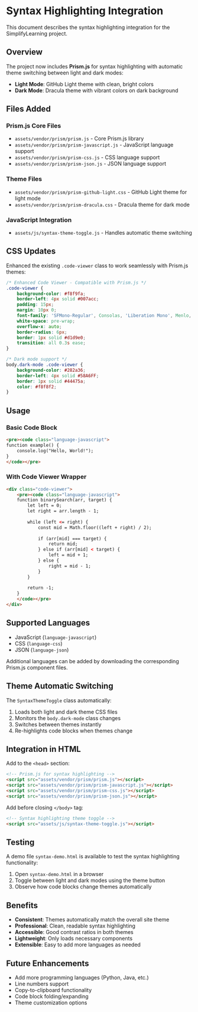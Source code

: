 # Syntax Highlighting Integration

This document describes the syntax highlighting integration for the SimplifyLearning project.

## Overview

The project now includes **Prism.js** for syntax highlighting with automatic theme switching between light and dark modes:

- **Light Mode**: GitHub Light theme with clean, bright colors
- **Dark Mode**: Dracula theme with vibrant colors on dark background

## Files Added

### Prism.js Core Files
- `assets/vendor/prism/prism.js` - Core Prism.js library
- `assets/vendor/prism/prism-javascript.js` - JavaScript language support
- `assets/vendor/prism/prism-css.js` - CSS language support  
- `assets/vendor/prism/prism-json.js` - JSON language support

### Theme Files
- `assets/vendor/prism/prism-github-light.css` - GitHub Light theme for light mode
- `assets/vendor/prism/prism-dracula.css` - Dracula theme for dark mode

### JavaScript Integration
- `assets/js/syntax-theme-toggle.js` - Handles automatic theme switching

## CSS Updates

Enhanced the existing `.code-viewer` class to work seamlessly with Prism.js themes:

```css
/* Enhanced Code Viewer - Compatible with Prism.js */
.code-viewer {
    background-color: #f8f9fa;
    border-left: 4px solid #007acc;
    padding: 15px;
    margin: 10px 0;
    font-family: 'SFMono-Regular', Consolas, 'Liberation Mono', Menlo, 'Courier New', monospace;
    white-space: pre-wrap;
    overflow-x: auto;
    border-radius: 6px;
    border: 1px solid #d1d9e0;
    transition: all 0.3s ease;
}

/* Dark mode support */
body.dark-mode .code-viewer {
    background-color: #282a36;
    border-left: 4px solid #58A6FF;
    border: 1px solid #44475a;
    color: #f8f8f2;
}
```

## Usage

### Basic Code Block

```html
<pre><code class="language-javascript">
function example() {
    console.log("Hello, World!");
}
</code></pre>
```

### With Code Viewer Wrapper

```html
<div class="code-viewer">
    <pre><code class="language-javascript">
    function binarySearch(arr, target) {
        let left = 0;
        let right = arr.length - 1;
        
        while (left <= right) {
            const mid = Math.floor((left + right) / 2);
            
            if (arr[mid] === target) {
                return mid;
            } else if (arr[mid] < target) {
                left = mid + 1;
            } else {
                right = mid - 1;
            }
        }
        
        return -1;
    }
    </code></pre>
</div>
```

## Supported Languages

- JavaScript (`language-javascript`)
- CSS (`language-css`)
- JSON (`language-json`)

Additional languages can be added by downloading the corresponding Prism.js component files.

## Theme Automatic Switching

The `SyntaxThemeToggle` class automatically:

1. Loads both light and dark theme CSS files
2. Monitors the `body.dark-mode` class changes
3. Switches between themes instantly
4. Re-highlights code blocks when themes change

## Integration in HTML

Add to the `<head>` section:

```html
<!-- Prism.js for syntax highlighting -->
<script src="assets/vendor/prism/prism.js"></script>
<script src="assets/vendor/prism/prism-javascript.js"></script>
<script src="assets/vendor/prism/prism-css.js"></script>
<script src="assets/vendor/prism/prism-json.js"></script>
```

Add before closing `</body>` tag:

```html
<!-- Syntax highlighting theme toggle -->
<script src="assets/js/syntax-theme-toggle.js"></script>
```

## Testing

A demo file `syntax-demo.html` is available to test the syntax highlighting functionality:

1. Open `syntax-demo.html` in a browser
2. Toggle between light and dark modes using the theme button
3. Observe how code blocks change themes automatically

## Benefits

- **Consistent**: Themes automatically match the overall site theme
- **Professional**: Clean, readable syntax highlighting
- **Accessible**: Good contrast ratios in both themes
- **Lightweight**: Only loads necessary components
- **Extensible**: Easy to add more languages as needed

## Future Enhancements

- Add more programming languages (Python, Java, etc.)
- Line numbers support
- Copy-to-clipboard functionality
- Code block folding/expanding
- Theme customization options

